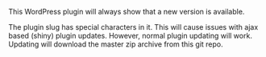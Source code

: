 This WordPress plugin will always show that a new version is available.

The plugin slug has special characters in it. This will cause issues with ajax based (shiny) plugin updates. However, normal plugin updating will work. Updating will download the master zip archive from this git repo.
